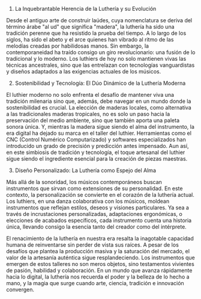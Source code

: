 1. La Inquebrantable Herencia de la Luthería y su Evolución

Desde el antiguo arte de construir laúdes, cuya nomenclatura se deriva del término árabe "al ud" que significa "madera", la luthería ha sido una tradición perenne que ha resistido la prueba del tiempo. A lo largo de los siglos, ha sido el abeto y el arce quienes han vibrado al ritmo de las melodías creadas por habilidosas manos. Sin embargo, la contemporaneidad ha traído consigo un giro revolucionario: una fusión de lo tradicional y lo moderno. Los luthiers de hoy no solo mantienen vivas las técnicas ancestrales, sino que las entrelazan con tecnologías vanguardistas y diseños adaptados a las exigencias actuales de los músicos.

2. Sostenibilidad y Tecnología: El Dúo Dinámico de la Luthería Moderna

El luthier moderno no solo enfrenta el desafío de mantener viva una tradición milenaria sino que, además, debe navegar en un mundo donde la sostenibilidad es crucial. La elección de maderas locales, como alternativa a las tradicionales maderas tropicales, no es solo un paso hacia la preservación del medio ambiente, sino que también aporta una paleta sonora única. Y, mientras la madera sigue siendo el alma del instrumento, la era digital ha dejado su marca en el taller del luthier. Herramientas como el CNC (Control Numérico Computarizado) y softwares especializados han introducido un grado de precisión y predicción antes impensado. Aun así, en este simbiosis de tradición y tecnología, el toque artesanal del luthier sigue siendo el ingrediente esencial para la creación de piezas maestras.

3. Diseño Personalizado: La Luthería como Espejo del Alma

Más allá de la sonoridad, los músicos contemporáneos buscan instrumentos que sirvan como extensiones de su personalidad. En este contexto, la personalización se convierte en el corazón de la luthería actual. Los luthiers, en una danza colaborativa con los músicos, moldean instrumentos que reflejan estilos, deseos y visiones particulares. Ya sea a través de incrustaciones personalizadas, adaptaciones ergonómicas, o elecciones de acabados específicos, cada instrumento cuenta una historia única, llevando consigo la esencia tanto del creador como del intérprete.

El renacimiento de la luthería en nuestra era resalta la inagotable capacidad humana de reinventarse sin perder de vista sus raíces. A pesar de los desafíos que plantea la producción masiva y la saturación del mercado, el valor de la artesanía auténtica sigue resplandeciendo. Los instrumentos que emergen de estos talleres no son meros objetos, sino testamentos vivientes de pasión, habilidad y colaboración. En un mundo que avanza rápidamente hacia lo digital, la luthería nos recuerda el poder y la belleza de lo hecho a mano, y la magia que surge cuando arte, ciencia, tradición e innovación convergen.
